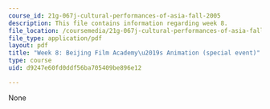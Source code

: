 ```yaml
---
course_id: 21g-067j-cultural-performances-of-asia-fall-2005
description: This file contains information regarding week 8.
file_location: /coursemedia/21g-067j-cultural-performances-of-asia-fall-2005/d9247e60fd0ddf56ba705409be896e12_MIT21G_067JF05_dis_qs8.pdf
file_type: application/pdf
layout: pdf
title: "Week 8: Beijing Film Academy\u2019s Animation (special event)"
type: course
uid: d9247e60fd0ddf56ba705409be896e12

---
```

None